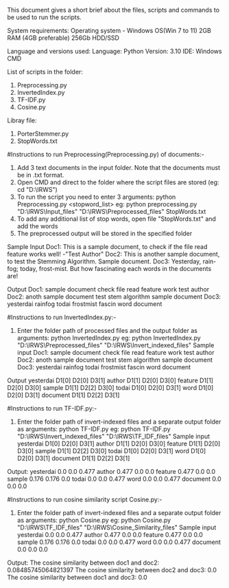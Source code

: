 This document gives a short brief about the files, scripts and commands to be used to run the scripts.

System requirements:
Operating system - Windows OS(Win 7 to 11)
2GB RAM (4GB preferable)
256Gb HDD/SSD

Language and versions used:
Language: Python
Version: 3.10
IDE: Windows CMD

List of scripts in the folder:
1. Preprocessing.py 
2. InvertedIndex.py
3. TF-IDF.py
4. Cosine.py  

Libray file:
1. PorterStemmer.py  
2. StopWords.txt

#Instructions to run Preprocessing(Preprocessing.py) of documents:-
1. Add 3 text documents in the input folder. Note that the documents must be in .txt format. 
1. Open CMD and direct to the folder where the script files are stored (eg: cd "D:\IRWS\")
2. To run the script you need to enter 3 arguments: python Preprocessing.py <infolder> <outfolder> <stopword_list>
eg: python preprocessing.py "D:\IRWS\Input_files" "D:\IRWS\Preprocessed_files" StopWords.txt
3. To add any additional list of stop words, open file "StopWords.txt" and add the words
4. The preprocessed output will be stored in the specified folder

Sample Input
Doc1: This is a sample document, to check if the file read feature works well! -"Test Author"
Doc2: This is another sample document, to test the Stemming Algorithm. Sample document.
Doc3: Yesterday, rain-fog; today, frost-mist. But how fascinating each words in the documents are!

Output
Doc1: sample document check file read feature work test author
Doc2: anoth sample document test stem algorithm sample document
Doc3: yesterdai rainfog todai frostmist fascin word document


#Instructions to run InvertedIndex.py:-
1. Enter the folder path of processed files and the output folder as arguments: python InvertedIndex.py <infolder> <outfolder>
eg: python InvertedIndex.py "D:\IRWS\Preprocessed_files" "D:\IRWS\Invert_indexed_files"
Sample input
Doc1: sample document check file read feature work test author
Doc2: anoth sample document test stem algorithm sample document
Doc3: yesterdai rainfog todai frostmist fascin word document

Output
yesterdai	D1[0]	D2[0]	D3[1]
author	D1[1]	D2[0]	D3[0]
feature	D1[1]	D2[0]	D3[0]
sample	D1[1]	D2[2]	D3[0]
todai	D1[0]	D2[0]	D3[1]
word	D1[0]	D2[0]	D3[1]
document	D1[1]	D2[2]	D3[1]


#Instructions to run TF-IDF.py:-
1. Enter the folder path of invert-indexed files and a separate output folder as arguments: python TF-IDF.py <infolder> <outfolder>
eg: python TF-IDF.py "D:\IRWS\Invert_indexed_files" "D:\IRWS\TF_IDF_files"
Sample input
yesterdai	D1[0]	D2[0]	D3[1]
author	D1[1]	D2[0]	D3[0]
feature	D1[1]	D2[0]	D3[0]
sample	D1[1]	D2[2]	D3[0]
todai	D1[0]	D2[0]	D3[1]
word	D1[0]	D2[0]	D3[1]
document	D1[1]	D2[2]	D3[1]

Output:
yesterdai	0.0	0.0	0.477
author	0.477	0.0	0.0
feature	0.477	0.0	0.0
sample	0.176	0.176	0.0
todai	0.0	0.0	0.477
word	0.0	0.0	0.477
document	0.0	0.0	0.0

#Instructions to run cosine similarity script Cosine.py:-
1. Enter the folder path of invert-indexed files and a separate output folder as arguments: python Cosine.py <infolder> <outfolder>
eg: python Cosine.py "D:\IRWS\TF_IDF_files" "D:\IRWS\Cosine_Similarity_files"
Sample input
yesterdai	0.0	0.0	0.477
author	0.477	0.0	0.0
feature	0.477	0.0	0.0
sample	0.176	0.176	0.0
todai	0.0	0.0	0.477
word	0.0	0.0	0.477
document	0.0	0.0	0.0

Output:
The cosine similarity between doc1 and doc2: 0.08485745064821397
The cosine similarity between doc2 and doc3: 0.0
The cosine similarity between doc1 and doc3: 0.0
  
